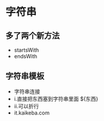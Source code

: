 # 字符串

## 多了两个新方法

- startsWith
- endsWith

## 字符串模板

- 字符串连接
- i.直接把东西塞到字符串里面 ${东西}
- ii.可以折行
- it.kaikeba.com
